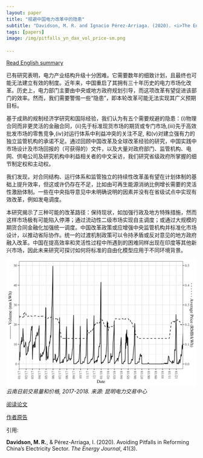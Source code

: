 ```yaml
---
layout: paper
title: "规避中国电力改革中的隐患"
subtitle: "Davidson, M. R. and Ignacio Pérez-Arriaga. (2020). <i>The Energy Journal</i>."
tags: [papers]
image: /img/pitfalls_yn_dax_vol_price-sm.png

---
```

[Read English summary](/2019-12-16-avoiding-pitfalls-china-electricity-reforms/)

已有研究表明，电力产业结构升级十分困难。它需要数年的细致计划，且最终也可能无法建立有效的制度。近年来，中国重启了其拥有三十年历史的电力市场化改革。历史上，电力部门主要由中央或地方政府规划引导，而这项改革有望促进该部门的效率。然而，我们需要警惕一些“隐患”，即本轮改革可能无法实现其广义预期目标。

基于成熟的规制经济学研究和国际经验，我们认为有五个需要规避的隐患：(i)物理合同而非更灵活的金融合同，(ii)先于标准现货市场的期货或专门市场,(iii)先于高效批发市场的零售竞争,(iv)对运行体系中利益冲突的关注不足, 和(v)对建立强有力的独立监管机构的承诺不足。通过回顾中国改革及全球改革经验的研究，中国实践中市场设计及市场回报的（可获得的）文件，以及大量对政府部门、监管机构、电网、供电公司及研究机构中利益相关者的中文采访，我们研究省级政府所掌握的细节制定权和主动权。

我们发现，对合同结构、运行体系和监管独立的持续性改革虽有望在计划体制的基础上提升效率，但这或许仍存在不足，比如由可再生能源消纳比例增长需要的灵活性激励体制。一些在中央指导意见中未明确说明的因素并没有在省级试点中实现有效改革，例如发电调度。

本研究揭示了三种可能的改革路径：保持现状，如加强行政及地方特殊措施，然而这样市场极有可能陷入停滞；通过流动性二级市场实现自主调度；或通过大规模的期货合同金融化加强统一调度。中国改革政策或应增强中央监管机构并标准化市场设计，以推动省际协作。统一的过渡机制政策可以令持矛盾或反对意见的地方政府融入改革。中国在提高效率和灵活性过程中所遇到的困难同样出现在印度等其他新兴市场，因此未来研究可探讨如何将标准的自由化模型应用于不同环境背景。

![云南日前交易量和价格, 2017-2018](/img/pitfalls_yn_dax_vol_price.png) _云南日前交易量和价格, 2017-2018. 来源: 昆明电力交易中心_

[阅读论文](https://doi.org/10.5547/01956574.41.3.mdav)

[作者原告](https://escholarship.org/uc/item/5cx330qg)

引用:

**Davidson, M. R.**, & Pérez-Arriaga, I. (2020). Avoiding Pitfalls in Reforming China’s Electricity Sector. _The Energy Journal_, 41(3).


